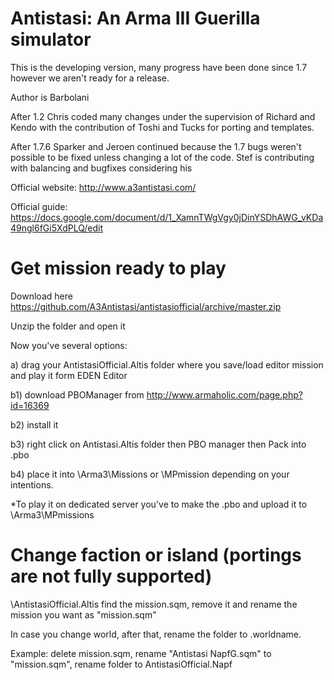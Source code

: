 # Antistasi: An Arma III Guerilla simulator

This is the developing version, many progress have been done since 1.7 however we aren't ready for a release.



Author is Barbolani

After 1.2 Chris coded many changes under the supervision of Richard and Kendo with the contribution of Toshi and Tucks for porting and templates.

After 1.7.6 Sparker and Jeroen continued because the 1.7 bugs weren't possible to be fixed unless changing a lot of the code. Stef is contributing with balancing and bugfixes considering his 



Official website: http://www.a3antistasi.com/

Official guide: https://docs.google.com/document/d/1_XamnTWgVgy0jDinYSDhAWG_vKDa49ngl6fGi5XdPLQ/edit

# Get mission ready to play

Download here https://github.com/A3Antistasi/antistasiofficial/archive/master.zip

Unzip the folder and open it

Now you've several options:

a) drag your AntistasiOfficial.Altis folder where you save/load editor mission and play it form EDEN Editor

b1) download PBOManager from http://www.armaholic.com/page.php?id=16369

b2) install it

b3) right click on Antistasi.Altis folder then PBO manager then Pack into .pbo 

b4) place it into \Arma3\Missions or \MPmission depending on your intentions.

*To play it on dedicated server you've to make the .pbo and upload it to \Arma3\MPmissions

# Change faction or island (portings are not fully supported)

\AntistasiOfficial.Altis find the mission.sqm, remove it and rename the mission you want as "mission.sqm"

In case you change world, after that, rename the folder to .worldname.

Example: delete mission.sqm, rename "Antistasi NapfG.sqm" to "mission.sqm", rename folder to AntistasiOfficial.Napf
